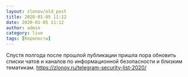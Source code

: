 ```yaml
---
layout: zlonov/old_post
title: 2020-01-05 11:12
date: 2020-01-05 11:12
author: admin
category: live
tags: [Коропосты]
---
```

Спустя полгода после прошлой публикации пришла пора обновить списки чатов и каналов по информационной безопасности и близким тематикам. <a href="https://zlonov.ru/telegram-security-list-2020/">https://zlonov.ru/telegram-security-list-2020/</a>
